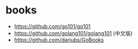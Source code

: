 # books
* https://github.com/go101/go101
* https://github.com/golang101/golang101 (中文版)
* https://github.com/dariubs/GoBooks
